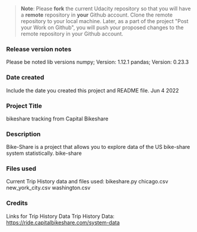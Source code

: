 >**Note**: Please **fork** the current Udacity repository so that you will have a **remote** repository in **your** Github account. Clone the remote repository to your local machine. Later, as a part of the project "Post your Work on Github", you will push your proposed changes to the remote repository in your Github account.

### Release version notes
Please be noted lib versions
numpy; Version: 1.12.1
pandas; Version: 0.23.3

### Date created
Include the date you created this project and README file.
Jun 4 2022

### Project Title
bikeshare tracking from Capital Bikeshare

### Description
Bike-Share is a project that allows you to explore data of the US bike-share system statistically. bike-share

### Files used
Current Trip History data and files used: bikeshare.py chicago.csv new_york_city.csv washington.csv

### Credits
Links for Trip History Data
Trip History Data: https://ride.capitalbikeshare.com/system-data
